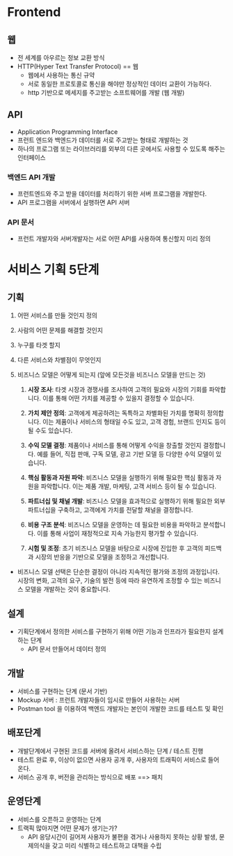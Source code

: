 # Frontend

## 웹
- 전 세계를 아우르는 정보 교환 방식
- HTTP(Hyper Text Transfer Protocol) == 웹
    - 웹에서 사용하는 통신 규약
    - 서로 동일한 프로토콜로 통신을 해야만 정상적인 데이터 교환이 가능하다.
    - http 기반으로 메세지를 주고받는 소프트웨어를 개발 (웹 개발)

## API
- Application Programming Interface
- 프런트 엔드와 백엔드가 데이터를 서로 주고받는 형태로 개발하는 것
- 하나의 프로그램 또는 라이브러리를 외부의 다른 곳에서도 사용할 수 있도록 해주는 인터페이스

### 백엔드 API 개발
- 프런트엔드와 주고 받을 데이터를 처리하기 위한 서버 프로그램을 개발한다.
- API 프로그램을 서버에서 실행하면 API 서버

### API 문서
- 프런트 개발자와 서버개발자는 서로 어떤 API를 사용하여 통신할지 미리 정의


# 서비스 기획 5단계

## 기획
1. 어떤 서비스를 만들 것인지 정의
2. 사람의 어떤 문제를 해결할 것인지
3. 누구를 타겟 할지
4. 다른 서비스와 차별점이 무엇인지
5. 비즈니스 모델은 어떻게 되는지 (앞에 모든것을 비즈니스 모델을 만드는 것)

   1. **시장 조사**: 타겟 시장과 경쟁사를 조사하여 고객의 필요와 시장의 기회를 파악합니다. 이를 통해 어떤 가치를 제공할 수 있을지 결정할 수 있습니다.

   2. **가치 제안 정의**: 고객에게 제공하려는 독특하고 차별화된 가치를 명확히 정의합니다. 이는 제품이나 서비스의 형태일 수도 있고, 고객 경험, 브랜드 인지도 등이 될 수도 있습니다.

   3. **수익 모델 결정**: 제품이나 서비스를 통해 어떻게 수익을 창출할 것인지 결정합니다. 예를 들어, 직접 판매, 구독 모델, 광고 기반 모델 등 다양한 수익 모델이 있습니다.

   4. **핵심 활동과 자원 파악**: 비즈니스 모델을 실행하기 위해 필요한 핵심 활동과 자원을 파악합니다. 이는 제품 개발, 마케팅, 고객 서비스 등이 될 수 있습니다.

   5. **파트너십 및 채널 개발**: 비즈니스 모델을 효과적으로 실행하기 위해 필요한 외부 파트너십을 구축하고, 고객에게 가치를 전달할 채널을 결정합니다.

   6. **비용 구조 분석**: 비즈니스 모델을 운영하는 데 필요한 비용을 파악하고 분석합니다. 이를 통해 사업이 재정적으로 지속 가능한지 평가할 수 있습니다.

   7. **시험 및 조정**: 초기 비즈니스 모델을 바탕으로 시장에 진입한 후 고객의 피드백과 시장의 반응을 기반으로 모델을 조정하고 개선합니다.

- 비즈니스 모델 선택은 단순한 결정이 아니라 지속적인 평가와 조정의 과정입니다. 시장의 변화, 고객의 요구, 기술의 발전 등에 따라 유연하게 조정할 수 있는 비즈니스 모델을 개발하는 것이 중요합니다.

## 설계
- 기획단계에서 정의한 서비스를 구현하기 위해 어떤 기능과 인프라가 필요한지 설계하는 단계
  - API 문서 만들어서 데이터 정의


## 개발
- 서비스를 구현하는 단계 (문서 기반)
- Mockup 서버 : 프런트 개발자들이 임시로 만들어 사용하는 서버
- Postman tool 을 이용하여 백엔드 개발자는 본인이 개발한 코드를 테스트 및 확인


## 배포단계
- 개발단계에서 구현된 코드를 서버에 올려서 서비스하는 단계 / 테스트 진행
- 테스트 완료 후, 이상이 없으면 사용자 공개 후, 사용자의 트래픽이 서비스로 들어 온다.
- 서비스 공개 후, 버전을 관리하는 방식으로 배포 ==> 패치

## 운영단계
- 서비스를 오픈하고 운영하는 단계
- 트랙픽 많아지면 어떤 문제가 생기는가?
  - API 응당시간이 길어져 사용자가 불편을 겪거나 사용하지 못하는 상황 발생, 문제의식을 갖고 미리 식별하고 테스트하고 대책을 수립























